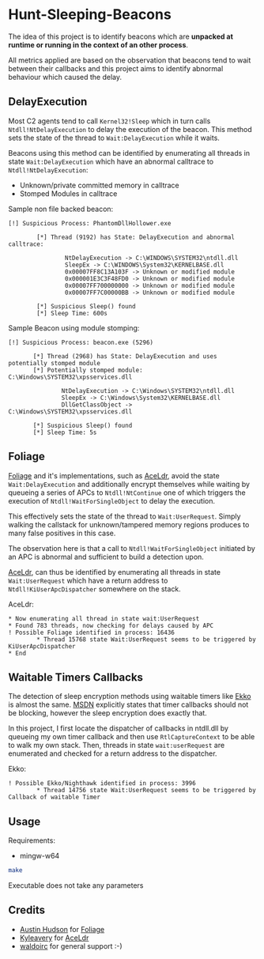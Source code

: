 # Hunt-Sleeping-Beacons

The idea of this project is to identify beacons which are **unpacked at runtime or running in the context of an other process**.    

All metrics applied are based on the observation that beacons tend to wait between their callbacks and this project aims to identify abnormal behaviour which caused the delay.

## DelayExecution

Most C2 agents tend to call ```Kernel32!Sleep``` which in turn calls ```Ntdll!NtDelayExecution``` to delay the execution of the beacon.
This method sets the state of the thread to ```Wait:DelayExecution``` while it waits.

Beacons using this method can be identified by enumerating all threads in state ```Wait:DelayExecution``` which have an abnormal calltrace to ```Ntdll!NtDelayExecution```:

- Unknown/private committed memory in calltrace
- Stomped Modules in calltrace

Sample non file backed beacon:
```
[!] Suspicious Process: PhantomDllHollower.exe

        [*] Thread (9192) has State: DelayExecution and abnormal calltrace:

                NtDelayExecution -> C:\WINDOWS\SYSTEM32\ntdll.dll
                SleepEx -> C:\WINDOWS\System32\KERNELBASE.dll
                0x00007FF8C13A103F -> Unknown or modified module
                0x000001E3C3F48FD0 -> Unknown or modified module
                0x00007FF700000000 -> Unknown or modified module
                0x00007FF7C00000BB -> Unknown or modified module

        [*] Suspicious Sleep() found
        [*] Sleep Time: 600s
 ``` 
 
 Sample Beacon using module stomping:
 ```
[!] Suspicious Process: beacon.exe (5296)

        [*] Thread (2968) has State: DelayExecution and uses potentially stomped module
        [*] Potentially stomped module: C:\Windows\SYSTEM32\xpsservices.dll

                NtDelayExecution -> C:\Windows\SYSTEM32\ntdll.dll
                SleepEx -> C:\Windows\System32\KERNELBASE.dll
                DllGetClassObject -> C:\Windows\SYSTEM32\xpsservices.dll

        [*] Suspicious Sleep() found
        [*] Sleep Time: 5s
```

## Foliage

[Foliage](https://github.com/SecIdiot/FOLIAGE/) and it's implementations, such as [AceLdr](https://github.com/kyleavery/AceLdr/), avoid the state ```Wait:DelayExecution``` and additionally encrypt themselves while waiting by queueing a series of APCs to ```Ntdll!NtContinue``` one of which triggers the execution of ```Ntdll!WaitForSingleObject``` to delay the execution. 

This effectively sets the state of the thread to ```Wait:UserRequest```. Simply walking the callstack for unknown/tampered memory regions produces to many false positives in this case.    

The observation here is that a call to ```Ntdll!WaitForSingleObject``` initiated by an APC is abnormal and sufficient to build a detection upon. 

[AceLdr](https://github.com/kyleavery/AceLdr/), can thus be identified by enumerating all threads in state ```Wait:UserRequest``` which have a return address to ```Ntdll!KiUserApcDispatcher``` somewhere on the stack. 

AceLdr:  
```
* Now enumerating all thread in state wait:UserRequest
* Found 783 threads, now checking for delays caused by APC
! Possible Foliage identified in process: 16436
        * Thread 15768 state Wait:UserRequest seems to be triggered by KiUserApcDispatcher
* End
```

## Waitable Timers Callbacks

The detection of sleep encryption methods using waitable timers like [Ekko](https://github.com/Cracked5pider/Ekko) is almost the same.
[MSDN](https://docs.microsoft.com/en-us/windows/win32/api/threadpoollegacyapiset/nf-threadpoollegacyapiset-createtimerqueuetimer) explicitly states that timer callbacks should not be blocking, however the sleep encryption does exactly that. 

In this project, I first locate the dispatcher of callbacks in ntdll.dll by queueing my own timer callback and then use ```RtlCaptureContext``` to be able to walk my own stack. Then, threads in state ```wait:userRequest``` are enumerated and checked for a return address to the dispatcher.

Ekko:
```
! Possible Ekko/Nighthawk identified in process: 3996
        * Thread 14756 state Wait:UserRequest seems to be triggered by Callback of waitable Timer
```

## Usage

Requirements: 

- mingw-w64

```bash
make
```

Executable does not take any parameters 

## Credits
- [Austin Hudson](https://github.com/SecIdiot/) for [Foliage](https://github.com/SecIdiot/FOLIAGE/)
- [Kyleavery](https://github.com/kyleavery) for [AceLdr](https://github.com/kyleavery/AceLdr/)
- [waldoirc](https://twitter.com/waldoirc) for general support :-)
